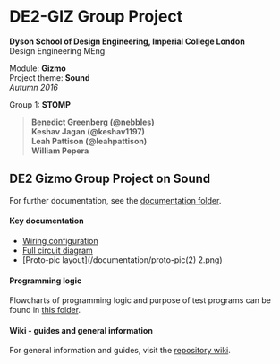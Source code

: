 # DE2-GIZ Group Project

**Dyson School of Design Engineering, Imperial College London**  
Design Engineering MEng  

Module: **Gizmo**  
Project theme: **Sound**  
*Autumn 2016*  

Group 1: **STOMP**
> **Benedict Greenberg (@nebbles)  
> Keshav Jagan (@keshav1197)  
> Leah Pattison (@leahpattison)  
> William Pepera**

## DE2 Gizmo Group Project on Sound

For further documentation, see the [documentation folder](/documentation/).

#### Key documentation
  + [Wiring configuration](/documentation/wiring.md)
  + [Full circuit diagram](/documentation/circuit_diagrams/complete_circuit.png)
  + [Proto-pic layout](/documentation/proto-pic(2) 2.png)
  
#### Programming logic
Flowcharts of programming logic and purpose of test programs can be found in [this folder](/documentation/programlogic/).

#### Wiki - guides and general information
For general information and guides, visit the [repository wiki](https://github.com/nebbles/de2-gizmo-sound/wiki).
